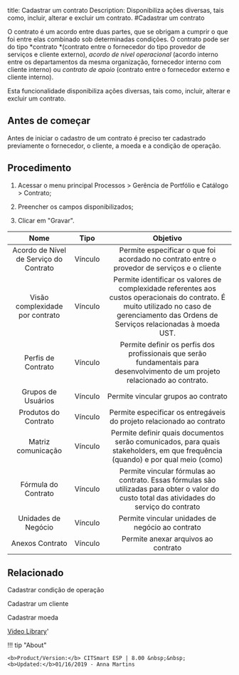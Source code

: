 title: Cadastrar um contrato
Description: Disponibiliza ações diversas, tais como, incluir, alterar e excluir um contrato.
#Cadastrar um contrato

O contrato é um acordo entre duas partes, que se obrigam a cumprir o que foi
entre elas combinado sob determinadas condições. O contrato pode ser do
tipo *contrato *(contrato entre o fornecedor do tipo provedor de serviços e
cliente externo), *acordo de nível operacional* (acordo interno entre os
departamentos da mesma organização, fornecedor interno com cliente interno)
ou *contrato de apoio* (contrato entre o fornecedor externo e cliente interno).

Esta funcionalidade disponibiliza ações diversas, tais como, incluir, alterar e
excluir um contrato.

Antes de começar
--------------------

Antes de iniciar o cadastro de um contrato é preciso ter cadastrado previamente
o fornecedor, o cliente, a moeda e a condição de operação.

Procedimento
----------------

1.  Acessar o menu principal Processos \> Gerência de Portfólio e Catálogo \>
    Contrato;

2.  Preencher os campos disponibilizados;

3.  Clicar em "Gravar".

|                  Nome                  |   Tipo  |                                                                                          Objetivo                                                                                          |
|:--------------------------------------:|:-------:|:------------------------------------------------------------------------------------------------------------------------------------------------------------------------------------------:|
| Acordo de Nível de Serviço do Contrato | Vínculo |                                                 Permite especificar o que foi acordado no contrato entre o provedor de serviços e o cliente                                                |
|     Visão complexidade por contrato    | Vínculo | Permite identificar os valores de complexidade referentes aos custos operacionais do contrato. É muito utilizado no caso de gerenciamento das Ordens de Serviços relacionadas à moeda UST. |
|           Perfis de Contrato           | Vínculo |                               Permite definir os perfis dos profissionais que serão fundamentais para desenvolvimento de um projeto relacionado ao contrato.                               |
|           Grupos de Usuários           | Vínculo |                                                                             Permite vincular grupos ao contrato                                                                            |
|          Produtos do Contrato          | Vínculo |                                                            Permite especificar os entregáveis do projeto relacionado ao contrato                                                           |
|           Matriz comunicação           | Vínculo |                               Permite definir quais documentos serão comunicados, para quais stakeholders, em que frequência (quando) e por qual meio (como)                               |
|           Fórmula do Contrato          | Vínculo |                        Permite vincular fórmulas ao contrato. Essas fórmulas são utilizadas para obter o valor do custo total das atividades do serviço do contrato                        |
|           Unidades de Negócio          | Vínculo |                                                                      Permite vincular unidades de negócio ao contrato                                                                      |
|             Anexos Contrato            | Vínculo |                                                                             Permite anexar arquivos ao contrato                                                                            |



Relacionado
-------

Cadastrar condição de operação

Cadastrar um cliente

Cadastrar moeda


<i class='fa fa-youtube-play  fa-2x' style='color:#97ce17;vertical-align: middle;'> </i> [Video Library](https://www.youtube.com/playlist?list=PLB5qK2uzf2RPUBXWp7r7A0YUQY07qkSrO)'

!!! tip "About"

    <b>Product/Version:</b> CITSmart ESP | 8.00 &nbsp;&nbsp;
    <b>Updated:</b>01/16/2019 - Anna Martins
